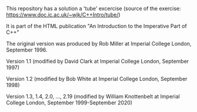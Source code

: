 This repository has a solution a 'tube' excercise (source of the exercise: https://www.doc.ic.ac.uk/~wjk/C++Intro/tube/)

It is part of the HTML publication "An Introduction to the Imperative Part of C++"

The original version was produced by Rob Miller at Imperial College London, September 1996.

Version 1.1 (modified by David Clark at Imperial College London, September 1997)

Version 1.2 (modified by Bob White at Imperial College London, September 1998)

Version 1.3, 1.4, 2.0, ..., 2.19 (modified by William Knottenbelt at Imperial College London, September 1999-September 2020)
